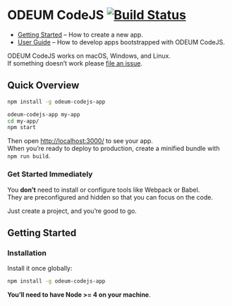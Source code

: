 # ODEUM CodeJS [![Build Status](https://travis-ci.org/odeum/odeum-codejs.svg?branch=master)](https://travis-ci.org/odeum/odeum-codejs)

* [Getting Started](#getting-started) – How to create a new app.
* [User Guide](https://github.com/odeum/odeum-codejs/blob/master/docs/Guidelines.md) – How to develop apps bootstrapped with ODEUM CodeJS.

ODEUM CodeJS works on macOS, Windows, and Linux.<br>
If something doesn’t work please [file an issue](https://github.com/odeum/odeum-codejs/issues/new).

## Quick Overview

```sh
npm install -g odeum-codejs-app

odeum-codejs-app my-app
cd my-app/
npm start
```

Then open [http://localhost:3000/](http://localhost:3000/) to see your app.<br>
When you’re ready to deploy to production, create a minified bundle with `npm run build`.

### Get Started Immediately

You **don’t** need to install or configure tools like Webpack or Babel.<br>
They are preconfigured and hidden so that you can focus on the code.

Just create a project, and you’re good to go.

## Getting Started

### Installation

Install it once globally:

```sh
npm install -g odeum-codejs-app
```

**You’ll need to have Node >= 4 on your machine**.


